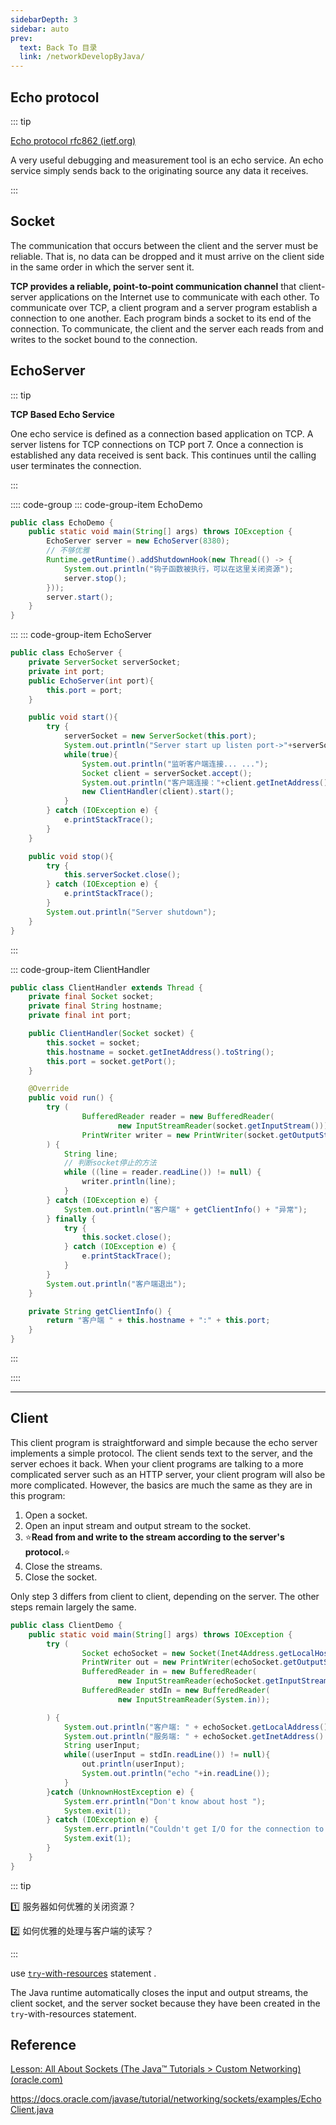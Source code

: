```yaml
---
sidebarDepth: 3
sidebar: auto
prev:
  text: Back To 目录
  link: /networkDevelopByJava/
---
```




## Echo protocol

::: tip

[Echo protocol rfc862 (ietf.org)](https://datatracker.ietf.org/doc/html/rfc862) 

A very useful debugging and measurement tool is an echo service.  An echo service simply sends back to the originating source any data it receives.

::: 



## Socket

The communication that occurs between the client and the server must be reliable. That is, no data can be dropped and it must arrive on the client side in the same order in which the server sent it.

**TCP provides a reliable, point-to-point communication channel** that client-server applications on the Internet use to communicate with each other. To communicate over TCP, a client program and a server program establish a connection to one another. Each program binds a socket to its end of the connection. To communicate, the client and the server each reads from and writes to the socket bound to the connection.

## EchoServer

::: tip

**TCP Based Echo Service**

One echo service is defined as a connection based application on TCP. A server listens for TCP connections on TCP port 7.  Once a connection is established any data received is sent back.  This continues until the calling user terminates the connection.

::: 



:::: code-group
::: code-group-item EchoDemo

```java {4-8}
public class EchoDemo {
    public static void main(String[] args) throws IOException {
        EchoServer server = new EchoServer(8380);
        // 不够优雅
        Runtime.getRuntime().addShutdownHook(new Thread(() -> {
            System.out.println("钩子函数被执行，可以在这里关闭资源");
            server.stop();
        }));
        server.start();
    }
}
```

:::
::: code-group-item EchoServer

```java {14，16}
public class EchoServer {
    private ServerSocket serverSocket;
    private int port;
    public EchoServer(int port){
        this.port = port;
    }

    public void start(){
        try {
            serverSocket = new ServerSocket(this.port);
            System.out.println("Server start up listen port->"+serverSocket.getLocalPort());
            while(true){
                System.out.println("监听客户端连接... ...");
                Socket client = serverSocket.accept();
                System.out.println("客户端连接："+client.getInetAddress()+":"+client.getPort());
                new ClientHandler(client).start();
            }
        } catch (IOException e) {
            e.printStackTrace();
        }
    }

    public void stop(){
        try {
            this.serverSocket.close();
        } catch (IOException e) {
            e.printStackTrace();
        }
        System.out.println("Server shutdown");
    }
}
```

:::

::: code-group-item ClientHandler

```java {17}
public class ClientHandler extends Thread {
    private final Socket socket;
    private final String hostname;
    private final int port;

    public ClientHandler(Socket socket) {
        this.socket = socket;
        this.hostname = socket.getInetAddress().toString();
        this.port = socket.getPort();
    }

    @Override
    public void run() {
        try (
                BufferedReader reader = new BufferedReader(
                        new InputStreamReader(socket.getInputStream()));
                PrintWriter writer = new PrintWriter(socket.getOutputStream(),true)
        ) {
            String line;
            // 判断socket停止的方法
            while ((line = reader.readLine()) != null) {
                writer.println(line);
            }
        } catch (IOException e) {
            System.out.println("客户端" + getClientInfo() + "异常");
        } finally {
            try {
                this.socket.close();
            } catch (IOException e) {
                e.printStackTrace();
            }
        }
        System.out.println("客户端退出");
    }

    private String getClientInfo() {
        return "客户端 " + this.hostname + ":" + this.port;
    }
}
```

:::

::::

----------

## Client

This client program is straightforward and simple because the echo server implements a simple protocol. The client sends text to the server, and the server echoes it back. When your client programs are talking to a more complicated server such as an HTTP server, your client program will also be more complicated. However, the basics are much the same as they are in this program:

1. Open a socket.
2. Open an input stream and output stream to the socket.
3. :star:**Read from and write to the stream according to the server's protocol.**:star:
4. Close the streams.
5. Close the socket.

Only step 3 differs from client to client, depending on the server. The other steps remain largely the same.

```java {3-11}
public class ClientDemo {
    public static void main(String[] args) throws IOException {
        try (
                Socket echoSocket = new Socket(Inet4Address.getLocalHost(),8380);
                PrintWriter out = new PrintWriter(echoSocket.getOutputStream(),true);
                BufferedReader in = new BufferedReader(
                        new InputStreamReader(echoSocket.getInputStream()));
                BufferedReader stdIn = new BufferedReader(
                        new InputStreamReader(System.in));

        ) {
            System.out.println("客户端: " + echoSocket.getLocalAddress() + ":" + echoSocket.getLocalPort());
            System.out.println("服务端: " + echoSocket.getInetAddress() + ":" + echoSocket.getPort());
            String userInput;
            while((userInput = stdIn.readLine()) != null){
                out.println(userInput);
                System.out.println("echo "+in.readLine());
            }
        }catch (UnknownHostException e) {
            System.err.println("Don't know about host ");
            System.exit(1);
        } catch (IOException e) {
            System.err.println("Couldn't get I/O for the connection to ");
            System.exit(1);
        }
    }
}
```

::: tip

:one: 服务器如何优雅的关闭资源？

:two: 如何优雅的处理与客户端的读写？

:::

use [`try`-with-resources](https://docs.oracle.com/javase/tutorial/essential/exceptions/tryResourceClose.html) statement .

The Java runtime automatically closes the input and output streams, the client socket, and the server socket because they have been created in the `try`-with-resources statement.

## Reference



[Lesson: All About Sockets (The Java™ Tutorials > Custom Networking) (oracle.com)](https://docs.oracle.com/javase/tutorial/networking/sockets/index.html)

https://docs.oracle.com/javase/tutorial/networking/sockets/examples/EchoClient.java

